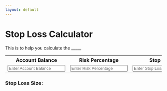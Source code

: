 ```yaml
---
layout: default
---
```


# Stop Loss Calculator

This is to help you calculate the _____

<table>
  <tr>
    <th>Account Balance</th>
    <th>Risk Percentage</th>
    <th>Stop Loss</th>
  </tr>
  <tr>
    <td>
      <input class="query" type="number" id="accBal" name="accBal" placeholder="Enter Account Balance" min="0">
    </td>
    <td>
      <input class="query" type="number" id="riskPercentage" name="riskPercentage" placeholder="Enter Risk Percentage" min="0">
    </td>
    <td>
      <input class="query" type="number" id="stopLoss" name="stopLoss" placeholder="Enter Stop Loss" min="0">
    </td>
  </tr>
</table>

### Stop Loss Size:
<p id="output"></p>

<script>

  let inputs = document.querySelectorAll(".query")

  let output = document.getElementById("output")

  let suffix = "\; ";


  // Update anytime the textboxes are updated
  inputs.forEach(function(input) {
    input.addEventListener('input', function() {

      // Do the math
      let accBal = parseInt(document.getElementById("accBal").value);
      let riskPercentage = parseInt(document.getElementById("riskPercentage").value);
      let stopLoss = parseInt(document.getElementById("stopLoss").value);

      if(accBal>0 && riskPercentage>0 && stopLoss>0)
      {
        output.textContent = riskPercentage * accBal / (stopLoss * 1000);
      } else
      {
        output.textContent = '';
      }
    })
  });

  // Read cookies when loading
  window.addEventListener('load', function() {
    let cooks = readCookie();
    cooks.forEach(function(cook)
    {
      let key = cook.substring(0, cook.indexOf('='));
      let val = cook.substring(cook.indexOf('=') + 1);

      document.getElementById(key).value = val;
    })

    Array.from(inputs).some(function(input) {
      if(!input.value)
      {
        input.focus();
        return true;
      }
    });
    console.log("Starting cookie: " + document.cookie);
  });


  // Save to cookies before unloading
  window.addEventListener('unload', function(){
    clearCookie();
    writeCookie("accBal", document.getElementById("accBal").value);
    writeCookie("riskPercentage", document.getElementById("riskPercentage").value);

    console.log("Final cookie: " + document.cookie);
  });

  // Add a value to the cookie
  function writeCookie(key, value){
    document.cookie = key + "=" + value;
  }

  // Clear the cookie
  function clearCookie(){
    document.cookie = "";
  }

  // Read a value from the cookie
  function readCookie(){

    let decookie = decodeURIComponent(document.cookie);
    value = decookie.split('\; ');

    return value;
  }

</script>
